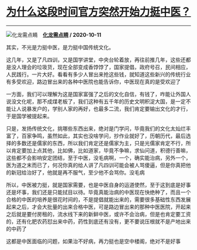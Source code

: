 # [为什么这段时间官方突然开始力挺中医？](https://www.zhihu.com/answer/1518354174)

-----------------------------------------------------------------

![化龙需点睛](https://pic1.zhimg.com/v2-497599be310bac25955c3c0cc6f54327.jpg?source=1940ef5c "化龙需点睛")&emsp;**[化龙需点睛](https://www.zhihu.com/people/hualongxudianjing) / 2020-10-11**

其实，不光是力挺中医，是力挺中国传统文化。

这几年，又是了凡四训，又是国学讲堂，中央台轮着放，再往前推几年，这些还都是没人理会的垃圾货，现在全部变成香饽饽了，国家提倡，政府号召，民间相应，人民践行。一片大好。看看有多少人冒出来抢这些钱，就知道这些新兴的传统行业有多受欢迎，路边冒出来的各种中医院也能告诉你，中医现在真的是受欢迎了

一方面，我们可以理解为这是国家富强了之后的文化自信，有钱了，咋能让外国人说没文化呢，那不成煤老板了，我们这种有五千年的历史文明积淀大国，是一定不能让人说暴发户的，学别人家的再好，也最多二流，我们肯定要输出文化的才行，于是国学被提起来。

只是，发扬传统文化，挑哪些东西出来，绝对是门学问，毕竟我们的文化太灿烂丰富了，百家争鸣，虽然如此，其实也没啥学问，抄作业就好了，历朝历代，最后选择的多数还是儒家的东西，所以我们肯定还是儒家为主，只是光儒家肯定不行，所以肯定要加上点其他，比如佛，比如道家，毕竟不争嘛，求仙问道，积德行善嘛，这些都不会影响安定团结，至于中医，没毛病啊，一个，确实能治病，另外一个，医为道之末而已了，何况你真的给人讲了凡四训可能会被人骂傻逼，但是你真把他的新冠给治好了，他就是再不服气，至少他不会骂你。没毛病

所以，中医被力挺，就是国家需要，也是中医自身的运道使然，至于这到底是好事还是坏事，我们还是只能拭目以待。毕竟真能治病的中医现在快绝种了，而且一个合格的中医的培养是很花时间的，不是提倡就能出来的，需要很多基础性东西发展起来之后，才会大批量的出来合格中医，可是路边冒出来的那种中医医院，开起来之后就是要付房租的，流水线下来的新鲜中医，或许不会治病，但是也肯定要工资的，还有化肥农药怼出来中药，药性到底还有没有，更不要说压根就不是产地出来的中药了

这都是中医面临的问题，如果治不好病，再力挺也是空中楼阁，绝对不是好事

